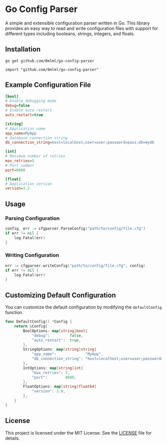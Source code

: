 # Go Config Parser

A simple and extensible configuration parser written in Go. This library provides an easy way to read and write configuration files with support for different types including booleans, strings, integers, and floats.

## Installation

`go get github.com/0mlml/go-config-parser`

`import "github.com/0mlml/go-config-parser"`

## Example Configuration File

```ini
[bool]
# Enable debugging mode
debug=false
# Enable auto-restart
auto_restart=true

[string]
# Application name
app_name=MyApp
# Database connection string
db_connection_string=host=localhost;user=user;password=pass;db=mydb

[int]
# Maximum number of retries
max_retries=5
# Port number
port=8080

[float]
# Application version
version=1.2
```

## Usage

### Parsing Configuration

```go
config, err := cfgparser.ParseConfig("path/to/config/file.cfg")
if err != nil {
    log.Fatal(err)
}
```

### Writing Configuration

```go
err := cfgparser.writeConfig("path/to/config/file.cfg", config)
if err != nil {
    log.Fatal(err)
}
```

## Customizing Default Configuration

You can customize the default configuration by modifying the `defaultConfig` function.

```go
func DefaultConfig() *Config {
    return &Config{
        BoolOptions: map[string]bool{
            "debug":         false,
            "auto_restart":  true,
        },
        StringOptions: map[string]string{
            "app_name":             "MyApp",
            "db_connection_string": "host=localhost;user=user;password=pass;db=mydb",
        },
        IntOptions: map[string]int{
            "max_retries": 3,
            "port":        8080,
        },
        FloatOptions: map[string]float64{
            "version": 1.0,
        },
    }
}
```

## License

This project is licensed under the MIT License. See the [LICENSE](LICENSE) file for details.
